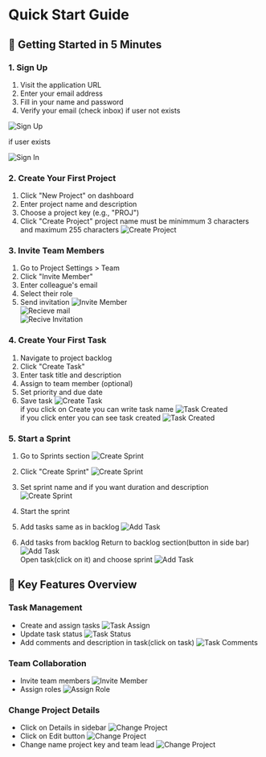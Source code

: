 # Quick Start Guide

## 🚀 Getting Started in 5 Minutes

### 1. Sign Up
1. Visit the application URL
2. Enter your email address
3. Fill in your name and password
4. Verify your email (check inbox)
if user not exists 

![Sign Up](screens/sign_up.png)    

if user exists

![Sign In](screens/sign_in.png)    

### 2. Create Your First Project
1. Click "New Project" on dashboard
2. Enter project name and description
3. Choose a project key (e.g., "PROJ")
4. Click "Create Project"
project name must be minimmum 3 characters and maximum 255 characters
![Create Project](screens/ProjectCreate.png)    

### 3. Invite Team Members
1. Go to Project Settings > Team
2. Click "Invite Member"
3. Enter colleague's email
4. Select their role
5. Send invitation
![Invite Member](screens/project_team.png)    
![Recieve mail](screens/email_recive.png)    
![Recive Invitation](screens/invitee_recive.png)    


### 4. Create Your First Task
1. Navigate to project backlog
2. Click "Create Task"
3. Enter task title and description
4. Assign to team member (optional)
5. Set priority and due date
6. Save task
![Create Task](screens/projectFTERCREATE.png)    
if you click on Create you can write task name
![Task Created](screens/task_create.png)    
if you click enter you can see task created
![Task Created](screens/CreateTsk.png)    

### 5. Start a Sprint
1. Go to Sprints section
![Create Sprint](screens/sprint_section.png)    
2. Click "Create Sprint"
![Create Sprint](screens/sprint_view.png)    
3. Set sprint name and if you want duration and description 
![Create Sprint](screens/sprint_create.png)    
4. Start the sprint
5. Add tasks same as in backlog
![Add Task](screens/sprint_task_created.png)    

6. Add tasks from backlog
Return to backlog section(button in side bar)
![Add Task](screens/backlog_section.png)    
Open task(click on it) and choose sprint
![Add Task](screens/choose_sprint_in_task.png)    


  

## 🎯 Key Features Overview

### Task Management
- Create and assign tasks
![Task Assign](screens/task_assign.png)    
- Update task status
![Task Status](screens/task_status.png)    
- Add comments and description in task(click on task)
![Task Comments](screens/task_comm.png)    

### Team Collaboration
- Invite team members
![Invite Member](screens/project_team.png)    
- Assign roles
![Assign Role](screens/team_access.png)    

### Change Project Details
- Click on Details in sidebar
![Change Project](screens/details_section.png)    
- Click on Edit button
![Change Project](screens/details_edit.png)    
- Change name project key and team lead
![Change Project](screens/details_edit_2.png)    

